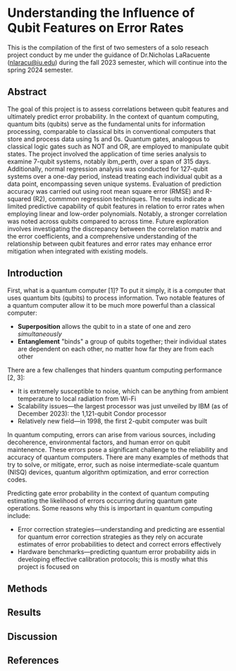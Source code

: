 # Understanding the Influence of Qubit Features on Error Rates
This is the compilation of the first of two semesters of a solo reseach project conduct by me under the guidance of Dr.Nicholas LaRacuente (nlaracu@iu.edu) during the fall 2023 semester, which will continue into the spring 2024 semester.


## Abstract
The goal of this project is to assess correlations between qubit features and ultimately predict error probability. In the context of quantum computing, quantum bits (qubits) serve as the fundamental units for information processing, comparable to classical bits in conventional computers that store and process data using 1s and 0s. Quantum gates, analogous to classical logic gates such as NOT and OR, are employed to manipulate qubit states. The project involved the application of time series analysis to examine 7-qubit systems, notably ibm_perth, over a span of 315 days. Additionally, normal regression analysis was conducted for 127-qubit systems over a one-day period, instead treating each individual qubit as a data point, encompassing seven unique systems. Evaluation of prediction accuracy was carried out using root mean square error (RMSE) and R-squared (R2), commmon regression techniques. The results indicate a limited predictive capability of qubit features in relation to error rates when employing linear and low-order polynomials. Notably, a stronger correlation was noted across qubits compared to across time. Future exploration involves investigating the discrepancy between the correlation matrix and the error coefficients, and a comprehensive understanding of the relationship between qubit features and error rates may enhance error mitigation when integrated with existing models.

## Introduction
First, what is a quantum computer [1]? To put it simply, it is a computer that uses quantum bits (qubits) to process information. Two notable features of a quantum computer allow it to be much more powerful than a classical computer:
 * **Superposition** allows the qubit to in a state of one and zero *simultaneously*
 * **Entanglement** "binds" a group of qubits together; their individual states are dependent on each other, no matter how far they are from each other

There are a few challenges that hinders quantum computing performance [2, 3]:
 * It is extremely susceptible to noise, which can be anything from ambient temperature to local radiation from Wi-Fi
 * Scalability issues&mdash;the largest processor was just unveiled by IBM (as of December 2023): the 1,121-qubit Condor processor
 * Relatively new field&mdash;in 1998, the first 2-qubit computer was built

In quantum computing, errors can arise from various sources, including decoherence, environmental factors, and human error on qubit maintenence. These errors pose a significant challenge to the reliability and accuracy of quantum computers. There are many examples of methods that try to solve, or mitigate, error, such as noise intermediate-scale quantum (NISQ) devices, quantum algorithm optimization, and error correction codes.

Predicting gate error probability in the context of quantum computing estimating the likelihood of errors occurring during quantum gate operations. Some reasons why this is important in quantum computing include:
 * Error correction strategies&mdash;understanding and predicting are essential for quantum error correction strategies as they rely on accurate estimates of error probabilities to detect and correct errors effectively
 * Hardware benchmarks&mdash;predicting quantum error probability aids in developing effective calibration protocols; this is mostly what this project is focused on


## Methods

## Results
## Discussion
## References
